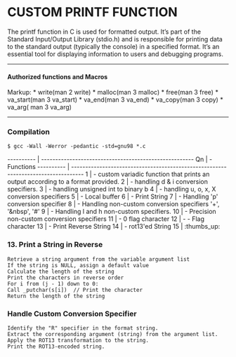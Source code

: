 
# CUSTOM PRINTF FUNCTION

The printf function in C is used for formatted output. It’s part of the Standard Input/Output       Library (stdio.h) and is responsible for printing data to the standard output (typically the        console) in a specified format. It’s an essential tool for displaying information to users and      debugging programs.

----------------------------------------------------------------------------------------------
#### Authorized functions and Macros
Markup: * write(man 2 write)
        * malloc(man 3 malloc)
        * free(man 3 free)
        * va_start(man 3 va_start)
        * va_end(man 3 va_end)
        * va_copy(man 3 copy)
        * va_arg( man 3 va_arg)
        
 ------------------------------------
 ### Compilation
    $ gcc -Wall -Werror -pedantic -std=gnu98 *.c
 ---------- | ------------------------------------------------------
      Qn    | -Functions
 ---------- | ----------------------------------------------------------------------------------
  1         |  - custom variadic function that prints an output according to a format provided.
  2         |  - handling d & i conversion specifiers.
  3         |  - handling unsigned int to binary b
  4         |  - handling u, o, x, X conversion specifiers
  5         |  - Local buffer
  6         |  - Print String
  7         |  - Handling 'p' conversion specifier
  8         |  - Handling non-custom conversion specifiers '+', '&nbsp', '#'
  9         |  - Handling l and h non-custom specifiers.
  10        |  - Precision non-custom conversion specifiers
  11        |  - 0 flag character
  12        |  - - Flag character
  13        |  - Print Reverse String
  14        |  - rot13'ed String
  15        |  :thumbs_up:
### 13. Print a String in Reverse

    
     
    Retrieve a string argument from the variable argument list 
    If the string is NULL, assign a default value
    Calculate the length of the string
    Print the characters in reverse order
    For i from (j - 1) down to 0:
    Call _putchar(s[i])  // Print the character
    Return the length of the string
    
### Handle Custom Conversion Specifier 
    Identify the "R" specifier in the format string.
    Extract the corresponding argument (string) from the argument list.
    Apply the ROT13 transformation to the string.
    Print the ROT13-encoded string.
